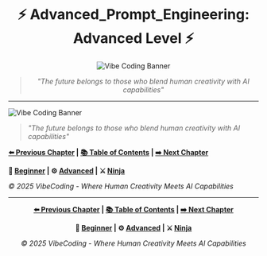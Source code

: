 <div align="center">

# ⚡ Advanced_Prompt_Engineering: Advanced Level ⚡

</div>

<div align="center">

![Vibe Coding Banner](https://i.imgur.com/XYZ123.png)

</div>

<div align="center">

> *"The future belongs to those who blend human creativity with AI capabilities"*

</div>

---




![Vibe Coding Banner](https://i.imgur.com/XYZ123.png)



> *"The future belongs to those who blend human creativity with AI capabilities"*





**[⬅️ Previous Chapter](../Chapter_05_*) | [📚 Table of Contents](../../README.md) | [➡️ Next Chapter](../Chapter_07_*)**



**🔰 [Beginner](./Chapter_06_Beginner.md) | ⚙️ [Advanced](./Chapter_06_Advanced.md) | ⚔️ [Ninja](./Chapter_06_Ninja.md)**



*© 2025 VibeCoding - Where Human Creativity Meets AI Capabilities*


---

<div align="center">

**[⬅️ Previous Chapter](../Chapter_05_*) | [📚 Table of Contents](../../README.md) | [➡️ Next Chapter](../Chapter_07_*)**

</div>

<div align="center">

**🔰 [Beginner](./Chapter_06_Beginner.md) | ⚙️ [Advanced](./Chapter_06_Advanced.md) | ⚔️ [Ninja](./Chapter_06_Ninja.md)**

</div>

<div align="center">

*© 2025 VibeCoding - Where Human Creativity Meets AI Capabilities*

</div>
